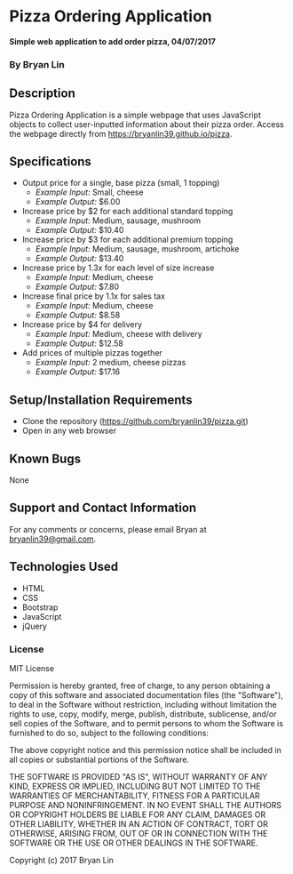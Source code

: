 # Pizza Ordering Application

#### Simple web application to add order pizza, 04/07/2017

### By Bryan Lin

## Description

Pizza Ordering Application is a simple webpage that uses JavaScript objects to collect user-inputted information about their pizza order. Access the webpage directly from https://bryanlin39.github.io/pizza.

## Specifications
* Output price for a single, base pizza (small, 1 topping)
  * _Example Input:_ Small, cheese
  * _Example Output:_ $6.00
* Increase price by $2 for each additional standard topping
  * _Example Input:_ Medium, sausage, mushroom
  * _Example Output:_ $10.40
* Increase price by $3 for each additional premium topping
  * _Example Input:_ Medium, sausage, mushroom, artichoke
  * _Example Output:_ $13.40
* Increase price by 1.3x for each level of size increase
  * _Example Input:_ Medium, cheese
  * _Example Output:_ $7.80
* Increase final price by 1.1x for sales tax
  * _Example Input:_ Medium, cheese
  * _Example Output:_ $8.58
* Increase price by $4 for delivery
  * _Example Input:_ Medium, cheese with delivery
  * _Example Output:_ $12.58
* Add prices of multiple pizzas together
  * _Example Input:_ 2 medium, cheese pizzas
  * _Example Output:_ $17.16

## Setup/Installation Requirements

* Clone the repository (https://github.com/bryanlin39/pizza.git)
* Open in any web browser

## Known Bugs

None

## Support and Contact Information

For any comments or concerns, please email Bryan at bryanlin39@gmail.com.

## Technologies Used

* HTML
* CSS
* Bootstrap
* JavaScript
* jQuery

### License

MIT License

Permission is hereby granted, free of charge, to any person obtaining a copy of this software and associated documentation files (the "Software"), to deal in the Software without restriction, including without limitation the rights to use, copy, modify, merge, publish, distribute, sublicense, and/or sell copies of the Software, and to permit persons to whom the Software is furnished to do so, subject to the following conditions:

The above copyright notice and this permission notice shall be included in all copies or substantial portions of the Software.

THE SOFTWARE IS PROVIDED "AS IS", WITHOUT WARRANTY OF ANY KIND, EXPRESS OR IMPLIED, INCLUDING BUT NOT LIMITED TO THE WARRANTIES OF MERCHANTABILITY, FITNESS FOR A PARTICULAR PURPOSE AND NONINFRINGEMENT. IN NO EVENT SHALL THE AUTHORS OR COPYRIGHT HOLDERS BE LIABLE FOR ANY CLAIM, DAMAGES OR OTHER LIABILITY, WHETHER IN AN ACTION OF CONTRACT, TORT OR OTHERWISE, ARISING FROM, OUT OF OR IN CONNECTION WITH THE SOFTWARE OR THE USE OR OTHER DEALINGS IN THE SOFTWARE.

Copyright (c) 2017 Bryan Lin
